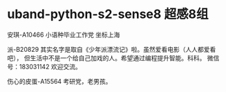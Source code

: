 # uband-python-s2-sense8 超感8组

安琪-A10466 小语种毕业工作党 坐标上海

派-B20829 其实名字是取自《少年派漂流记》啦。虽然爱看电影（人人都爱看吧）， 但生活中不是一个给自己加戏的人。希望通过编程提升智能。科科。 微信号：183031142 欢迎交流。

伤心的皮蛋-A15564 考研党，老男孩。
